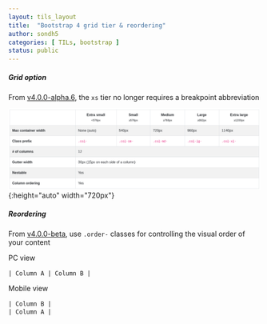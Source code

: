 ```yaml
---
layout: tils_layout
title:  "Bootstrap 4 grid tier & reordering"
author: sondh5
categories: [ TILs, bootstrap ]
status: public
---
```


##### Grid option
From [v4.0.0-alpha.6](https://github.com/twbs/bootstrap/releases/tag/v4.0.0-alpha.6), the `xs` tier no longer requires a breakpoint abbreviation

![bootstrap-v4-grid](/assets/images/tils/bootstrap-v4-grid.png){:height="auto" width="720px"}

##### Reordering
From [v4.0.0-beta](https://github.com/twbs/bootstrap/releases/tag/v4.0.0-beta), use ``.order-`` classes for controlling the visual order of your content

PC view

```
| Column A | Column B |
```

Mobile view
```
| Column B |
| Column A |
```
